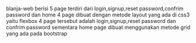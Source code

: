 blanja-web 
berisi 5 page terdiri dari login,signup,reset password,confrim password dan home
4 page dibuat dengan metode layout yang ada di css3 yaitu flexbox 4 page tersebut adalah
login,signup,reset password dan confrim password
sementara home page dibuat menggunakan metode grid yang ada pada bootstrap